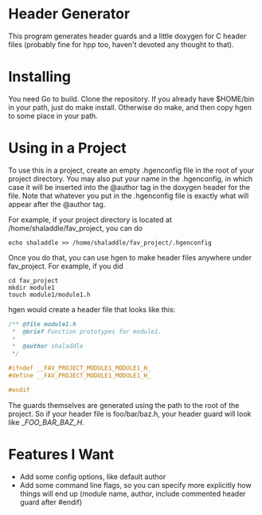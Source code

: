 Header Generator
====

This program generates header guards and a little doxygen for C header files (probably fine for hpp too, haven't devoted any thought to that).

Installing
====

You need Go to build. Clone the repository. If you already have $HOME/bin in your path, just do make install. Otherwise do make, and then copy hgen to some place in your path.

Using in a Project
====

To use this in a project, create an empty .hgenconfig file in the root of your project directory. You may also put your name in the .hgenconfig, in which case it will be inserted into the @author tag in the doxygen header for the file. Note that whatever
you put in the .hgenconfig file is exactly what will appear after the @author tag.

For example, if your project directory is located at /home/shaladdle/fav_project, you can do

```
echo shaladdle >> /home/shaladdle/fav_project/.hgenconfig
```

Once you do that, you can use hgen to make header files anywhere under fav_project. For example, if you did

```
cd fav_project
mkdir module1
touch module1/module1.h
```

hgen would create a header file that looks like this:

```c
/** @file module1.h
 *  @brief Function prototypes for module1.
 *
 *  @author shaladdle
 */

#ifndef __FAV_PROJECT_MODULE1_MODULE1_H_
#define __FAV_PROJECT_MODULE1_MODULE1_H_

#endif
```

The guards themselves are generated using the path to the root of the project. So if your header file is foo/bar/baz.h, your header guard will look like __FOO_BAR_BAZ_H_.

Features I Want
====
- Add some config options, like default author
- Add some command line flags, so you can specify more explicitly how things
  will end up (module name, author, include commented header guard after #endif)
